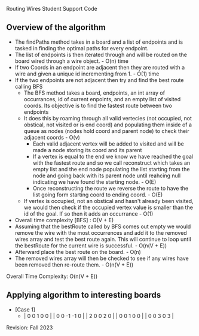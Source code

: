 Routing Wires Student Support Code

## Overview of the algorithm

* The findPaths method takes in a board and a list of endpoints and is tasked in finding the optimal paths for every endpoint.
* The list of endpoints is then iterated through and will be routed on the board wired through a wire object. - O(n) time
* If two Coords in an endpoint are adjacent then they are routed with a wire and given a unique id incrementing from 1. - O(1) time
* If the two endpoints are not adjacent then try and find the best route calling BFS
  * The BFS method takes a board, endpoints, an int array of occurrances, id of current enpoints, and an empty list of visited coords. Its objective is to find the fastest route between two endpoints
  * It does this by roaming through all valid vertecies (not occupied, not obstical, not visited or is end coord) and populating them inside of a queue as nodes (nodes hold coord and parent node) to check their adjacent coords - O(v)
    * Each valid adjacent vertex will be added to visited and will be made a node storing its coord and its parent 
    * If a vertex is equal to the end we know we have reached the goal with the fastest route and so we call reconstruct which takes an empty list and the end node populating the list starting from the node and going back with its parent node until reahcing null indicating we have found the starting node. - O(E)
    * Once reconstructing the route we reverse the route to have the list going form starting coord to ending coord. - O(E)
  * If vertex is occupied, not an obstical and hasn't already been visited, we would then check if the occupied vertex value is smaller than the id of the goal. If so then it adds an occurrance - O(1)
* Overall time complexity [BFS] : O(V + E)
* Assuming that the bestRoute called by BFS comes out empty we would remove the wire with the most occurrences and add it to the removed wires array and test the best route again. This will continue to loop until the bestRoute for the current wire is successful. - O(n(V + E))
* Afterward place the best route on the board. - O(n)
* The removed wires array will then be checked to see if any wires have been removed then re-route them. - O(n(V + E))

Overall Time Complexity: O(n(V + E))

## Applying algorithm to interesting boards

* [Case 1]
  * |  0   0   1   0   0 |
|  0   0  -1  -1   0 |
|  2   0   0   2   0 |
|  0   0   1   0   0 |
|  0   0   3   0   3 |




Revision: Fall 2023
